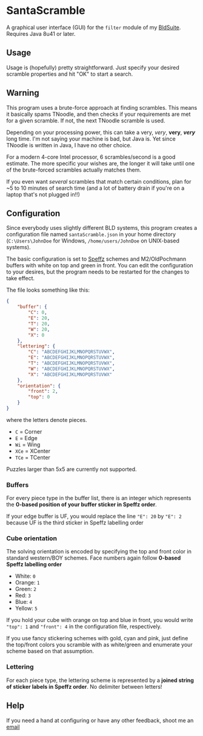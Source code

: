 # SantaScramble
A graphical user interface (GUI) for the `filter` module of my
[BldSuite](https://github.com/suushiemaniac/BLDSuite).
Requires Java 8u41 or later.

## Usage
Usage is (hopefully) pretty straightforward. Just specify your desired scramble properties
and hit "OK" to start a search.

## Warning
This program uses a brute-force approach at finding scrambles. This means it basically spams TNoodle, and then checks
if your requirements are met for a given scramble. If not, the next TNoodle scramble is used.

Depending on your processing power, this can take a very, *very*, **very**, ***very*** long time.
I'm not saying your machine is bad, but Java is. Yet since TNoodle is written in Java, I have no other choice.

For a modern 4-core Intel processor, 6 scrambles/second is a good estimate. The more specific your wishes are,
the longer it will take until one of the brute-forced scrambles actually matches them.

If you even want *several* scrambles that match certain conditions, plan for ~5 to 10 minutes of search time
(and a lot of battery drain if you're on a laptop that's not plugged in!!)

## Configuration
Since everybody uses slightly different BLD systems, this program creates a configuration file
named `santaScramble.json` in your home directory (`C:\Users\JohnDoe` for Windows,
`/home/users/JohnDoe` on UNIX-based systems).

The basic configuration is set to [Speffz](https://www.speedsolving.com/wiki/index.php/Speffz) schemes and M2/OldPochmann buffers with white on top and green in front.
You can edit the configuration to your desires, but the program needs to be restarted for the changes to take effect.

The file looks something like this:
```json
{
	"buffer": {
		"C": 0,
		"E": 20,
		"T": 20,
		"W": 20,
		"X": 0
	},
	"lettering": {
		"C": "ABCDEFGHIJKLMNOPQRSTUVWX",
		"E": "ABCDEFGHIJKLMNOPQRSTUVWX",
		"T": "ABCDEFGHIJKLMNOPQRSTUVWX",
		"W": "ABCDEFGHIJKLMNOPQRSTUVWX",
		"X": "ABCDEFGHIJKLMNOPQRSTUVWX"
	},
	"orientation": {
		"front": 2,
		"top": 0
	}
}
```
where the letters denote pieces.
- `C` = Corner
- `E` = Edge
- `Wi` = Wing
- `XCe` = XCenter
- `TCe` = TCenter

Puzzles larger than 5x5 are currently not supported.

### Buffers
For every piece type in the buffer list, there is an integer which represents
the **0-based position of your buffer sticker in Speffz order**.

If your edge buffer is UF, you would replace the line `"E": 20` by `"E": 2`
because UF is the third sticker in Speffz labelling order

### Cube orientation
The solving orientation is encoded by specifying the top and front color in standard western/BOY schemes.
Face numbers again follow **0-based Speffz labelling order**
- White: `0`
- Orange: `1`
- Green: `2`
- Red: `3`
- Blue: `4`
- Yellow: `5`

If you hold your cube with orange on top and blue in front, you would write
`"top": 1` and `"front": 4` in the configuration file, respectively.

If you use fancy stickering schemes with gold, cyan and pink, just define the top/front colors you scramble with as white/green
and enumerate your scheme based on that assumption.

### Lettering
For each piece type, the lettering scheme is represented by a **joined string of sticker labels in Speffz order**.
No delimiter between letters!

## Help
If you need a hand at configuring or have any other feedback, shoot me an [email](mailto:suushiemaniac@gmail.com)